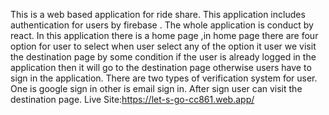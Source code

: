  This is a web based application for ride share. This application includes authentication for users by firebase . The whole application is conduct by react. In this application there is a home page ,in home page there are four option for user to select when user select any of the option it user we visit the destination page by some condition if the user is already logged in the application then it will go to the destination page otherwise users have to sign in the application. There are two types of verification system for user. One is google sign in other is email sign in. After sign user can visit the destination page. 
 Live Site:https://let-s-go-cc861.web.app/